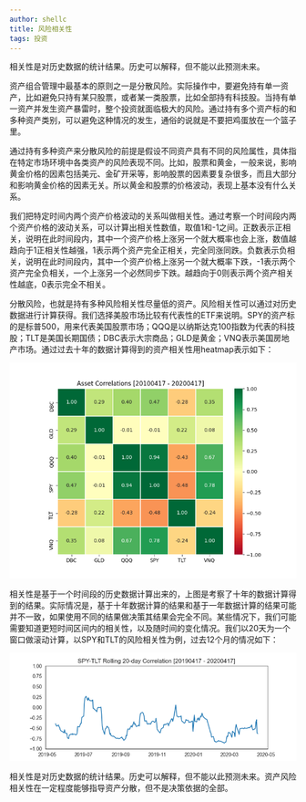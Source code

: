 ```yaml
---
author: shellc
title: 风险相关性
tags: 投资
---
```


相关性是对历史数据的统计结果。历史可以解释，但不能以此预测未来。

<!--more-->
资产组合管理中最基本的原则之一是分散风险。实际操作中，要避免持有单一资产，比如避免只持有某只股票，或者某一类股票，比如全部持有科技股。当持有单一资产并发生资产暴雷时，整个投资就面临极大的风险。通过持有多个资产标的和多种资产类别，可以避免这种情况的发生，通俗的说就是不要把鸡蛋放在一个篮子里。

通过持有多种资产来分散风险的前提是假设不同资产具有不同的风险属性，具体指在特定市场环境中各类资产的风险表现不同。比如，股票和黄金，一般来说，影响黄金价格的因素包括美元、金矿开采等，影响股票的因素要复杂很多，而且大部分和影响黄金价格的因素无关。所以黄金和股票的价格波动，表现上基本没有什么关系。

我们把特定时间内两个资产价格波动的关系叫做相关性。通过考察一个时间段内两个资产价格的波动关系，可以计算出相关性数值，取值1和-1之间。正数表示正相关，说明在此时间段内，其中一个资产价格上涨另一个就大概率也会上涨，数值越趋向于1正相关性越强，1表示两个资产完全正相关，完全同涨同跌。负数表示负相关，说明在此时间段内，其中一个资产价格上涨另一个就大概率下跌，-1表示两个资产完全负相关，一个上涨另一个必然同步下跌。越趋向于0则表示两个资产相关性越底，0表示完全不相关。

分散风险，也就是持有多种风险相关性尽量低的资产。风险相关性可以通过对历史数据进行计算获得。我们选择美股市场比较有代表性的ETF来说明。SPY的资产标的是标普500，用来代表美国股票市场；QQQ是以纳斯达克100指数为代表的科技股；TLT是美国长期国债；DBC表示大宗商品；GLD是黄金；VNQ表示美国房地产市场。通过过去十年的数据计算得到的资产相关性用heatmap表示如下：

<img src="/assets/images/posts/202004/asset-corr.png" >

相关性是基于一个时间段的历史数据计算出来的，上图是考察了十年的数据计算得到的结果。实际情况是，基于十年数据计算的结果和基于一年数据计算的结果可能并不一致，如果使用不同的结果做决策其结果会完全不同。某些情况下，我们可能需要知道更短时间区间内的相关性，以及随时间的变化情况。我们以20天为一个窗口做滚动计算，以SPY和TLT的风险相关性为例，过去12个月的情况如下：

<img src="/assets/images/posts/202004/SPY-TLT.png" >

相关性是对历史数据的统计结果。历史可以解释，但不能以此预测未来。资产风险相关性在一定程度能够指导资产分散，但不是决策依据的全部。